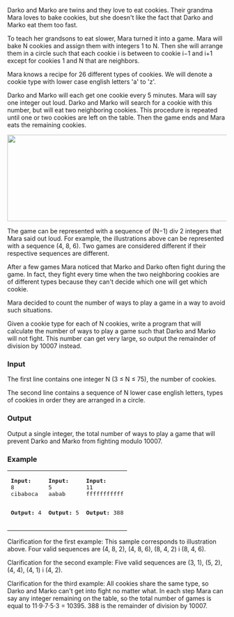 <p>Darko and Marko are twins and they love to eat cookies. Their grandma Mara loves to bake cookies, but she doesn't like the fact that Darko and Marko eat them too fast.</p>
<p>To teach her grandsons to eat slower, Mara turned it into a game. Mara will bake N cookies and assign them with integers 1 to N. Then she will arrange them in a circle such that each cookie i is between to cookie i−1 and i+1 except for cookies 1 and N that are neighbors.</p>
<p>Mara knows a recipe for 26 different types of cookies. We will denote a cookie type with lower case english letters 'a' to 'z'.</p>
<p>Darko and Marko will each get one cookie every 5 minutes. Mara will say one integer out loud. Darko and Marko will search for a cookie with this number, but will eat two neighboring cookies. This procedure is repeated until one or two cookies are left on the table. Then the game ends and Mara eats the remaining cookies.</p>
<p><img style="border: 0px initial initial;" src="../../content/kalinov:kolaci" alt="" width="620" height="198"></p>
<p>The game can be represented with a sequence of (N−1) div 2 integers that Mara said out loud. For example, the illustrations above can be represented with a sequence (4, 8, 6). Two games are considered different if their respective sequences are different.</p>
<p>After a few games Mara noticed that Marko and Darko often fight during the game. In fact, they fight every time when the two neighboring cookies are of different types because they can't decide which one will get which cookie.</p>
<p>Mara decided to count the number of ways to play a game in a way to avoid such situations.</p>
<p>Given a cookie type for each of N cookies, write a program that will calculate the number of ways to play a game such that Darko and Marko will not fight. This number can get very large, so output the remainder of division by 10007 instead.</p>
<h3>Input</h3>
<p>The first line contains one integer N (3 ≤ N ≤ 75), the number of cookies.</p>
<p>The second line contains a sequence of N lower case english letters, types of cookies in order they are arranged in a circle.</p>
<h3>Output</h3>
<p>Output a single integer, the total number of ways to play a game that will prevent Darko and Marko from fighting modulo 10007.</p>
<h3>Example</h3>
<table style="width: 100%;" border="0" frame="void" align="center">
<tbody>
<tr>
<td align="left" valign="top">
<pre><strong>Input:</strong>
8
cibaboca

<strong>Output:</strong>
4</pre>
</td>
<td align="left" valign="top">
<pre><strong>Input:</strong>
5
aabab

<strong>Output:</strong>
5</pre>
</td>
<td align="left" valign="top">
<pre><strong>Input:</strong>
11
fffffffffff

<strong>Output:</strong>
388</pre>
</td>
</tr>
</tbody>
</table>
<p>Clarification for the first example: This sample corresponds to illustration above. Four valid sequences are (4, 8, 2), (4, 8, 6), (8, 4, 2) i (8, 4, 6).</p>
<p>Clarification for the second example: Five valid sequences are (3, 1), (5, 2), (4, 4), (4, 1) i (4, 2).</p>
<p>Clarification for the third example: All cookies share the same type, so Darko and Marko can't get into fight no matter what. In each step Mara can say any integer remaining on the table, so the total number of games is equal to 11⋅9⋅7⋅5⋅3 = 10395. 388 is the remainder of division by 10007.</p>